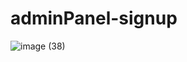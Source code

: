 # adminPanel-signup

![image (38)](https://github.com/user-attachments/assets/dbded0eb-850e-494a-813e-8f7231ce998a)
